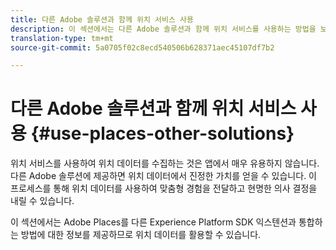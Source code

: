 ```yaml
---
title: 다른 Adobe 솔루션과 함께 위치 서비스 사용
description: 이 섹션에서는 다른 Adobe 솔루션과 함께 위치 서비스를 사용하는 방법을 보여줍니다.
translation-type: tm+mt
source-git-commit: 5a0705f02c8ecd540506b628371aec45107df7b2

---
```



# 다른 Adobe 솔루션과 함께 위치 서비스 사용 {#use-places-other-solutions}

위치 서비스를 사용하여 위치 데이터를 수집하는 것은 앱에서 매우 유용하지 않습니다. 다른 Adobe 솔루션에 제공하면 위치 데이터에서 진정한 가치를 얻을 수 있습니다. 이 프로세스를 통해 위치 데이터를 사용하여 맞춤형 경험을 전달하고 현명한 의사 결정을 내릴 수 있습니다.

이 섹션에서는 Adobe Places를 다른 Experience Platform SDK 익스텐션과 통합하는 방법에 대한 정보를 제공하므로 위치 데이터를 활용할 수 있습니다.